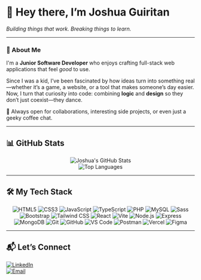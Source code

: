 # 👋 Hey there, I’m Joshua Guiritan  
*Building things that work. Breaking things to learn.*  

---

### 🧭 About Me
I'm a **Junior Software Developer** who enjoys crafting full-stack web applications that feel *good* to use.  

Since I was a kid, I’ve been fascinated by how ideas turn into something real—whether it’s a game, a website, or a tool that makes someone’s day easier.  
Now, I turn that curiosity into code: combining **logic** and **design** so they don’t just coexist—they dance.  

💬 Always open for collaborations, interesting side projects, or even just a geeky coffee chat.  

---

## 📊 GitHub Stats

<div align="center">
  
![Joshua's GitHub Stats](https://github-readme-stats.vercel.app/api?username=joshuaguiritan&show_icons=true&theme=tokyonight&hide_title=true&hide_border=true&count_private=true)  
![Top Languages](https://github-readme-stats.vercel.app/api/top-langs/?username=joshuaguiritan&layout=compact&theme=tokyonight&hide_border=true)  

</div>

---

## 🛠 My Tech Stack

<div align="center">

![HTML5](https://img.shields.io/badge/HTML5-e34c26?logo=html5&logoColor=white&style=for-the-badge)
![CSS3](https://img.shields.io/badge/CSS3-1572B6?logo=css3&logoColor=white&style=for-the-badge)
![JavaScript](https://img.shields.io/badge/JavaScript-f7df1e?logo=javascript&logoColor=black&style=for-the-badge)
![TypeScript](https://img.shields.io/badge/TypeScript-3178C6?logo=typescript&logoColor=white&style=for-the-badge)
![PHP](https://img.shields.io/badge/PHP-777BB4?logo=php&logoColor=white&style=for-the-badge)
![MySQL](https://img.shields.io/badge/MySQL-4479A1?logo=mysql&logoColor=white&style=for-the-badge)
![Sass](https://img.shields.io/badge/Sass-cc6699?logo=sass&logoColor=white&style=for-the-badge)
![Bootstrap](https://img.shields.io/badge/Bootstrap-7952B3?logo=bootstrap&logoColor=white&style=for-the-badge)
![Tailwind CSS](https://img.shields.io/badge/Tailwind_CSS-06B6D4?logo=tailwindcss&logoColor=white&style=for-the-badge)
![React](https://img.shields.io/badge/React-61dafb?logo=react&logoColor=black&style=for-the-badge)
![Vite](https://img.shields.io/badge/Vite-646CFF?logo=vite&logoColor=white&style=for-the-badge)
![Node.js](https://img.shields.io/badge/Node.js-339933?logo=nodedotjs&logoColor=white&style=for-the-badge)
![Express](https://img.shields.io/badge/Express-000000?logo=express&logoColor=white&style=for-the-badge)
![MongoDB](https://img.shields.io/badge/MongoDB-47A248?logo=mongodb&logoColor=white&style=for-the-badge)
![Git](https://img.shields.io/badge/Git-F05032?logo=git&logoColor=white&style=for-the-badge)
![GitHub](https://img.shields.io/badge/GitHub-181717?logo=github&logoColor=white&style=for-the-badge)
![VS Code](https://img.shields.io/badge/VS_Code-007ACC?logo=visualstudiocode&logoColor=white&style=for-the-badge)
![Postman](https://img.shields.io/badge/Postman-FF6C37?logo=postman&logoColor=white&style=for-the-badge)
![Vercel](https://img.shields.io/badge/Vercel-000000?logo=vercel&logoColor=white&style=for-the-badge)
![Figma](https://img.shields.io/badge/Figma-F24E1E?logo=figma&logoColor=white&style=for-the-badge)

</div>

---

## 📬 Let’s Connect

[![LinkedIn](https://img.shields.io/badge/LinkedIn-0077B5?logo=linkedin&logoColor=white&style=for-the-badge)](https://www.linkedin.com/in/joshua-guiritan-127227377/)  
[![Email](https://img.shields.io/badge/Email-D14836?logo=gmail&logoColor=white&style=for-the-badge)](mailto:joshuaguiritan05@gmail.com)

